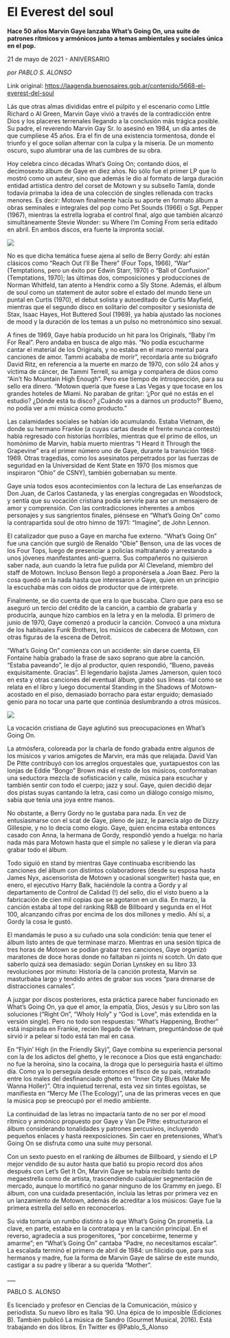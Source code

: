 # El Everest del soul

**Hace 50 años Marvin Gaye lanzaba What’s Going On, una suite de patrones rítmicos y armónicos junto a temas ambientales y sociales única en el pop.**

21 de mayo de 2021 - ANIVERSARIO

_por PABLO S. ALONSO_

Link original: https://laagenda.buenosaires.gob.ar/contenido/5668-el-everest-del-soul



Lás que otras almas divididas entre el púlpito y el escenario como Little Richard o Al Green, Marvin Gaye vivió a través de la contradicción entre Dios y los placeres terrenales llegando a la conclusión más trágica posible. Su padre, el reverendo Marvin Gay Sr. lo asesinó en 1984, un día antes de que cumpliese 45 años. Era el fin de una existencia tormentosa, donde el triunfo y el goce solían alternar con la culpa y la miseria. De un momento oscuro, supo alumbrar una de las cumbres de su obra.




Hoy celebra cinco décadas What’s Going On; contando dúos, el decimosexto álbum de Gaye en diez años. No sólo fue el primer LP que lo mostró como un auteur, sino que además le dio al formato de larga duración entidad artística dentro del corset de Motown y su subsello Tamla, donde todavía primaba la idea de una colección de singles rellenada con tracks menores. Es decir: Motown finalmente hacía su aporte en formato álbum a obras seminales e integrales del pop como Pet Sounds (1966) o Sgt. Pepper (1967), mientras la estrella lograba el control final, algo que también alcanzó simultáneamente Stevie Wonder: su Where I’m Coming From sería editado en abril. En ambos discos, era fuerte la impronta social.




![](https://cdn.flowlikemusic.com/files/images/51409/c95c8492-fc6d-42d1-941c-ca6d96d0440f.jpg)




No es que dicha temática fuese ajena al sello de Berry Gordy: ahí están clásicos como “Reach Out I’ll Be There” (Four Tops, 1966), “War” (Temptations, pero un éxito por Edwin Starr, 1970) o “Ball of Confusion” (Temptations, 1970); las últimas dos, composiciones y producciones de Norman Whitfeld, tan atento a Hendrix como a Sly Stone. Además, el álbum de soul como un statement de autor sobre el estado del mundo tiene un puntal en Curtis (1970), el debut solista y autoeditado de Curtis Mayfield, mientras que el segundo disco en solitario del compositor y sesionista de Stax, Isaac Hayes, Hot Buttered Soul (1969), ya había ajustado las nociones de mood y la duración de los temas a un pulso no metronómico sino sexual.




A fines de 1969, Gaye había producido un hit para los Originals, “Baby I’m For Real”. Pero andaba en busca de algo más. “No podía escucharme cantar el material de los Originals, y no estaba en el marco mental para canciones de amor. Tammi acababa de morir”, recordaría ante su biógrafo David Ritz, en referencia a la muerte en marzo de 1970, con sólo 24 años y víctima de cáncer, de Tammi Terrell, su amiga y compañera de dúos como “Ain’t No Mountain High Enough”. Pero ese tiempo de introspección, para su sello era dinero. “Motown quería que fuese a Las Vegas y que tocase en los grandes hoteles de Miami. No paraban de gritar: ‘¿Por qué no estás en el estudio? ¿Dónde está tu disco? ¿Cuándo vas a darnos un producto?’ Bueno, no podía ver a mi música como producto.”




Las calamidades sociales se habían ido acumulando. Estaba Vietnam, de donde su hermano Frankie (a cuyas cartas desde el frente nunca contestó) había regresado con historias horribles, mientras que el primo de ellos, un homónimo de Marvin, había muerto mientras “I Heard it Through the Grapevine” era el primer número uno de Gaye, durante la transición 1968-1969. Otras tragedias, como los asesinatos perpetrados por las fuerzas de seguridad en la Universidad de Kent State en 1970 (los mismos que inspiraron “Ohio” de CSNY), también gobernaban su mente.




Gaye unía todos esos acontecimientos con la lectura de Las enseñanzas de Don Juan, de Carlos Castaneda, y las energías congregadas en Woodstock, y sentía que su vocación cristiana podía servirle para ser un mensajero de amor y comprensión. Con las contradicciones inherentes a ambos personajes y sus sangrientos finales, piénsese en “What’s Going On” como la contrapartida soul de otro himno de 1971: “Imagine”, de John Lennon.




El catalizador que puso a Gaye en marcha fue externo. “What’s Going On” fue una canción que surgió de Renaldo “Obie” Benson, una de las voces de los Four Tops, luego de presenciar a policías maltratando y arrestando a unos jóvenes manifestantes anti-guerra. Sus compañeros no quisieron saber nada, aun cuando la letra fue pulida por Al Cleveland, miembro del staff de Motown. Incluso Benson llegó a proponérsela a Joan Baez. Pero la cosa quedó en la nada hasta que interesaron a Gaye, quien en un principio la escuchaba más con oídos de productor que de intérprete.




Finalmente, se dio cuenta de que era lo que buscaba. Claro que para eso se aseguró un tercio del crédito de la canción, a cambio de grabarla y producirla, aunque hizo cambios en la letra y en la melodía. El primero de junio de 1970, Gaye comenzó a producir la canción. Convocó a una mixtura de los habituales Funk Brothers, los músicos de cabecera de Motown, con otras figuras de la escena de Detroit.




“What’s Going On” comienza con un accidente: sin darse cuenta, Eli Fontaine había grabado la frase de saxo soprano que abre la canción. “Estaba paveando”, le dijo al productor, quien respondió, “Bueno, paveás exquisitamente. Gracias”. El legendario bajista James Jamerson, quien tocó en esta y otras canciones del eventual álbum, grabó sus líneas -tal como se relata en el libro y luego documental Standing in the Shadows of Motown- acostado en el piso, demasiado borracho para estar erguido; demasiado genio para no tocar una parte que continúa deslumbrando a otros músicos.




![](https://cdn.flowlikemusic.com/files/images/51410/3eed70d9-839b-4ad0-a830-3ad45c327ddd.jpg)




La vocación cristiana de Gaye aglutinó sus preocupaciones en What’s Going On.




La atmósfera, coloreada por la charla de fondo grabada entre algunos de los músicos y varios amigotes de Marvin, era más que relajada. David Van De Pitte contribuyó con los arreglos orquestales que, yuxtapuestos con las lonjas de Eddie “Bongo” Brown más el resto de los músicos, conformaban una seductora mezcla de sofisticación y calle, música para escuchar y también sentir con todo el cuerpo; jazz y soul. Gaye, quien decidió dejar dos pistas suyas cantando la letra, casi como un diálogo consigo mismo, sabía que tenía una joya entre manos.




No obstante, a Berry Gordy no le gustaba para nada. En vez de entusiasmarse con el scat de Gaye, pleno de jazz, le parecía algo de Dizzy Gillespie, y no lo decía como elogio. Gaye, quien encima estaba entonces casado con Anna, la hermana de Gordy, respondió yendo a huelga: no haría nada más para Motown hasta que el simple no saliese y le dieran vía para grabar todo el álbum.




Todo siguió en stand by mientras Gaye continuaba escribiendo las canciones del álbum con distintos colaboradores (desde su esposa hasta James Nyx, ascensorista de Motown y ocasional songwriter) hasta que, en enero, el ejecutivo Harry Balk, haciéndole la contra a Gordy y al departamento de Control de Calidad (!) del sello, dio el visto bueno a la fabricación de cien mil copias que se agotaron en un día. En marzo, la canción estaba al tope del ranking R&B de Billboard y segunda en el Hot 100, alcanzando cifras por encima de los dos millones y medio. Ahí sí, a Gordy la cosa le gustó.




El mandamás le puso a su cuñado una sola condición: tenía que tener el álbum listo antes de que terminase marzo. Mientras en una sesión típica de tres horas de Motown se podían grabar tres canciones, Gaye organizó maratones de doce horas donde no faltaban ni joints ni scotch. Un dato que saberlo quizá sea demasiado: según Dorian Lynskey en su libro 33 revoluciones por minuto: Historia de la canción protesta, Marvin se masturbaba largo y tendido antes de grabar sus voces “para drenarse de distracciones carnales”.




A juzgar por discos posteriores, esta práctica parece haber funcionado en What’s Going On, ya que el amor, la empatía, Dios, Jesús y su Libro son las soluciones (“Right On”, “Wholy Holy” y “God is Love”, más extendida en la versión single). Pero no todo son respuestas: “What’s Happening, Brother” está inspirada en Frankie, recién llegado de Vietnam, preguntándose de qué sirvió ir a pelear si todo está tan mal en casa.




En “Flyin’ High (in the Friendly Sky)”, Gaye combina su experiencia personal con la de los adictos del ghetto, y le reconoce a Dios que está enganchado: no fue la heroína, sino la cocaína, la droga que lo perseguiría hasta el último día. Como ya lo perseguía desde entonces el fisco de su país, retratado entre los males del desfinanciado ghetto en “Inner City Blues (Make Me Wanna Holler)”. Otra inquietud terrenal, esta vez sin tintes egoístas, se manifiesta en “Mercy Me (The Ecology)”, una de las primeras veces en que la música pop se preocupó por el medio ambiente.




La continuidad de las letras no impactaría tanto de no ser por el mood rítmico y armónico propuesto por Gaye y Van De Pitte: estructuraron el álbum considerando tonalidades y patrones percusivos, incluyendo pequeños enlaces y hasta reexposiciones. Sin caer en pretensiones, What’s Going On se disfruta como una suite muy personal.




Con un sexto puesto en el ranking de álbumes de Billboard, y siendo el LP mejor vendido de su autor hasta que batió su propio record dos años después con Let’s Get It On, Marvin Gaye se había recibido tanto de megaestrella como de artista, trascendiendo cualquier segmentación de mercado, aunque lo mortificó no ganar ninguno de los Grammy en juego. El álbum, con una cuidada presentación, incluía las letras por primera vez en un lanzamiento de Motown, además de acreditar a los músicos: Gaye fue la primera estrella del sello en reconocerlos.




Su vida tomaría un rumbo distinto a lo que What’s Going On prometía. La clave, en parte, estaba en la contratapa y en la canción principal. En el reverso, agradecía a sus progenitores, “por concebirme, tenerme y amarme”; en “What’s Going On” cantaba “Padre, no necesitamos escalar”. La escalada terminó el primero de abril de 1984: un filicidio que, para sus hermanos y madre, fue la forma de Marvin Gaye de salirse de este mundo, castigar a su padre y liberar a su querida “Mother”.




\_\_\_




PABLO S. ALONSO




Es licenciado y profesor en Ciencias de la Comunicación, músico y periodista. Su nuevo libro es Italia ‘90. Una épica de lo imposible (Ediciones B). También publicó La música de Sandro (Gourmet Musical, 2016). Está trabajando en dos libros. En Twitter es @Pablo\_S\_Alonso



